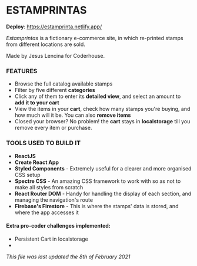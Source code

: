 # ESTAMPRINTAS

**Deploy**: https://estamprinta.netlify.app/

*Estamprintas* is a fictionary e-commerce site, in which re-printed stamps from different locations are sold. 

Made by Jesus Lencina for Coderhouse.

### FEATURES

- Browse the full catalog available stamps
- Filter by five different **categories**
- Click any of them to enter its **detailed view**, and select an amount to **add it to your cart**
- View the items in your **cart**, check how many stamps you're buying, and how much will it be. You can also **remove items** 
- Closed your browser? No problem! the **cart** stays in **localstorage** till you remove every item or purchase. 


### TOOLS USED TO BUILD IT 

- **ReactJS**
- **Create React App**
- **Styled Components** - Extremely useful for a clearer and more organised CSS setup
- **Spectre CSS** - An amazing CSS framework to work with so as not to make all styles from scratch
- **React Router DOM** - Handy for handling the display of each section, and managing the navigation's route
- **Firebase's Firestore** - This is where the stamps' data is stored, and where the app accesses it

#### Extra pro-coder challenges implemented:
- Persistent Cart in localstorage
- 

*This file was last updated the 8th of February 2021*